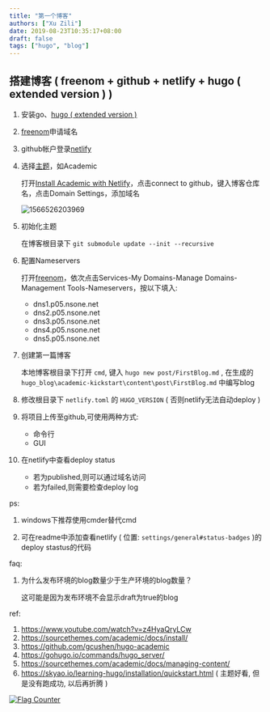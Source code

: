 ```yaml
---
title: "第一个博客"
authors: ["Xu Zili"]
date: 2019-08-23T10:35:17+08:00
draft: false
tags: ["hugo", "blog"]
---
```


## 搭建博客 ( freenom + github + netlify + hugo ( extended version ) )

1. 安装go、[hugo ( extended version )](https://gohugo.io/getting-started/installing)

2. [freenom](http://freenom.com)申请域名

3. github帐户登录[netlify](https://www.netlify.com/)

4. 选择[主题](https://themes.gohugo.io/)，如Academic

    打开[Install Academic with Netlify](https://sourcethemes.com/academic/docs/install/#install-with-web-browser)，点击connect to github，键入博客仓库名，点击Domain Settings，添加域名

    ![1566526203969](../../img/第一个博客.assets/1566526203969.png)

5. 初始化主题

    在博客根目录下 `git submodule update --init --recursive`

6. 配置Nameservers

    打开[freenom](http://freenom.com)，依次点击Services-My Domains-Manage Domains-Management Tools-Nameservers，按以下填入:

    - dns1.p05.nsone.net
    - dns2.p05.nsone.net
    - dns3.p05.nsone.net
    - dns4.p05.nsone.net
    - dns5.p05.nsone.net

7. 创建第一篇博客

    本地博客根目录下打开 `cmd`, 键入 `hugo new post/FirstBlog.md` , 在生成的 `hugo_blog\academic-kickstart\content\post\FirstBlog.md` 中编写blog

8. 修改根目录下 `netlify.toml` 的 `HUGO_VERSION` ( 否则netlify无法自动deploy )

9. 将项目上传至github,可使用两种方式:

    - 命令行
    - GUI

10. 在netlify中查看deploy status

    - 若为published,则可以通过域名访问
    - 若为failed,则需要检查deploy log

ps:

1. windows下推荐使用cmder替代cmd

2. 可在readme中添加查看netlify ( 位置: `settings/general#status-badges` )的deploy stastus的代码

faq:

1. 为什么发布环境的blog数量少于生产环境的blog数量？

    这可能是因为发布环境不会显示draft为true的blog

ref:

1. https://www.youtube.com/watch?v=z4HyaQryLCw
2. https://sourcethemes.com/academic/docs/install/
3. https://github.com/gcushen/hugo-academic
4. https://gohugo.io/commands/hugo_server/
5. https://sourcethemes.com/academic/docs/managing-content/
6. https://skyao.io/learning-hugo/installation/quickstart.html ( 主题好看, 但是没有跑成功, 以后再折腾 )

<a href="https://info.flagcounter.com/oY7z"><img src="https://s11.flagcounter.com/count2/oY7z/bg_FFFFFF/txt_000000/border_CCCCCC/columns_2/maxflags_10/viewers_0/labels_0/pageviews_1/flags_0/percent_0/" alt="Flag Counter" border="0"></a>

